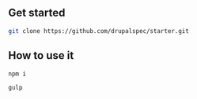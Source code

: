 ## Get started
```sh
git clone https://github.com/drupalspec/starter.git
```

## How to use it
```sh
npm i
```
```sh
gulp
```


